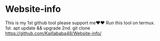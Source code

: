 # Website-info
This is my 1st github tool please support me❤️❤️
Run this tool on termux.
1st. apt update && upgrade 
2nd. git clone https://github.com/Kaillababa48/Website-info/
